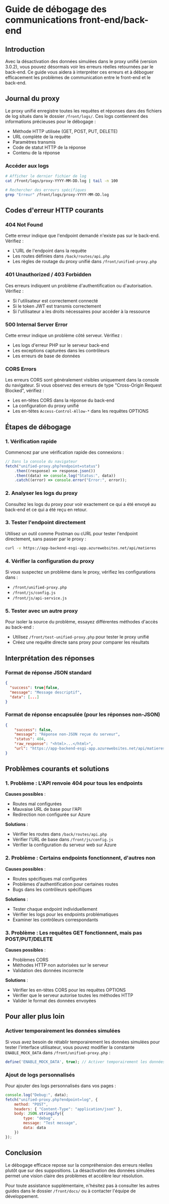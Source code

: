 # Guide de débogage des communications front-end/back-end

## Introduction

Avec la désactivation des données simulées dans le proxy unifié (version 3.0.2), vous pouvez désormais voir les erreurs réelles retournées par le back-end. Ce guide vous aidera à interpréter ces erreurs et à déboguer efficacement les problèmes de communication entre le front-end et le back-end.

## Journal du proxy

Le proxy unifié enregistre toutes les requêtes et réponses dans des fichiers de log situés dans le dossier `/front/logs/`. Ces logs contiennent des informations précieuses pour le débogage :

- Méthode HTTP utilisée (GET, POST, PUT, DELETE)
- URL complète de la requête
- Paramètres transmis
- Code de statut HTTP de la réponse
- Contenu de la réponse

### Accéder aux logs

```bash
# Afficher le dernier fichier de log
cat /front/logs/proxy-YYYY-MM-DD.log | tail -n 100

# Rechercher des erreurs spécifiques
grep "Erreur" /front/logs/proxy-YYYY-MM-DD.log
```

## Codes d'erreur HTTP courants

### 404 Not Found

Cette erreur indique que l'endpoint demandé n'existe pas sur le back-end. Vérifiez :

- L'URL de l'endpoint dans la requête
- Les routes définies dans `/back/routes/api.php`
- Les règles de routage du proxy unifié dans `/front/unified-proxy.php`

### 401 Unauthorized / 403 Forbidden

Ces erreurs indiquent un problème d'authentification ou d'autorisation. Vérifiez :

- Si l'utilisateur est correctement connecté
- Si le token JWT est transmis correctement
- Si l'utilisateur a les droits nécessaires pour accéder à la ressource

### 500 Internal Server Error

Cette erreur indique un problème côté serveur. Vérifiez :

- Les logs d'erreur PHP sur le serveur back-end
- Les exceptions capturées dans les contrôleurs
- Les erreurs de base de données

### CORS Errors

Les erreurs CORS sont généralement visibles uniquement dans la console du navigateur. Si vous observez des erreurs de type "Cross-Origin Request Blocked", vérifiez :

- Les en-têtes CORS dans la réponse du back-end
- La configuration du proxy unifié
- Les en-têtes `Access-Control-Allow-*` dans les requêtes OPTIONS

## Étapes de débogage

### 1. Vérification rapide

Commencez par une vérification rapide des connexions :

```javascript
// Dans la console du navigateur
fetch("unified-proxy.php?endpoint=status")
	.then((response) => response.json())
	.then((data) => console.log("Status:", data))
	.catch((error) => console.error("Error:", error));
```

### 2. Analyser les logs du proxy

Consultez les logs du proxy pour voir exactement ce qui a été envoyé au back-end et ce qui a été reçu en retour.

### 3. Tester l'endpoint directement

Utilisez un outil comme Postman ou cURL pour tester l'endpoint directement, sans passer par le proxy :

```bash
curl -v https://app-backend-esgi-app.azurewebsites.net/api/matieres
```

### 4. Vérifier la configuration du proxy

Si vous suspectez un problème dans le proxy, vérifiez les configurations dans :

- `/front/unified-proxy.php`
- `/front/js/config.js`
- `/front/js/api-service.js`

### 5. Tester avec un autre proxy

Pour isoler la source du problème, essayez différentes méthodes d'accès au back-end :

- Utilisez `/front/test-unified-proxy.php` pour tester le proxy unifié
- Créez une requête directe sans proxy pour comparer les résultats

## Interprétation des réponses

### Format de réponse JSON standard

```json
{
  "success": true|false,
  "message": "Message descriptif",
  "data": [...]
}
```

### Format de réponse encapsulée (pour les réponses non-JSON)

```json
{
	"success": false,
	"message": "Réponse non-JSON reçue du serveur",
	"status": 404,
	"raw_response": "<html>...</html>",
	"url": "https://app-backend-esgi-app.azurewebsites.net/api/matieres"
}
```

## Problèmes courants et solutions

### 1. Problème : L'API renvoie 404 pour tous les endpoints

**Causes possibles** :

- Routes mal configurées
- Mauvaise URL de base pour l'API
- Redirection non configurée sur Azure

**Solutions** :

- Vérifier les routes dans `/back/routes/api.php`
- Vérifier l'URL de base dans `/front/js/config.js`
- Vérifier la configuration du serveur web sur Azure

### 2. Problème : Certains endpoints fonctionnent, d'autres non

**Causes possibles** :

- Routes spécifiques mal configurées
- Problèmes d'authentification pour certaines routes
- Bugs dans les contrôleurs spécifiques

**Solutions** :

- Tester chaque endpoint individuellement
- Vérifier les logs pour les endpoints problématiques
- Examiner les contrôleurs correspondants

### 3. Problème : Les requêtes GET fonctionnent, mais pas POST/PUT/DELETE

**Causes possibles** :

- Problèmes CORS
- Méthodes HTTP non autorisées sur le serveur
- Validation des données incorrecte

**Solutions** :

- Vérifier les en-têtes CORS pour les requêtes OPTIONS
- Vérifier que le serveur autorise toutes les méthodes HTTP
- Valider le format des données envoyées

## Pour aller plus loin

### Activer temporairement les données simulées

Si vous avez besoin de rétablir temporairement les données simulées pour tester l'interface utilisateur, vous pouvez modifier la constante `ENABLE_MOCK_DATA` dans `/front/unified-proxy.php` :

```php
define('ENABLE_MOCK_DATA', true); // Activer temporairement les données simulées
```

### Ajout de logs personnalisés

Pour ajouter des logs personnalisés dans vos pages :

```javascript
console.log("Debug:", data);
fetch("unified-proxy.php?endpoint=log", {
	method: "POST",
	headers: { "Content-Type": "application/json" },
	body: JSON.stringify({
		type: "debug",
		message: "Test message",
		data: data
	})
});
```

## Conclusion

Le débogage efficace repose sur la compréhension des erreurs réelles plutôt que sur des suppositions. La désactivation des données simulées permet une vision claire des problèmes et accélère leur résolution.

Pour toute assistance supplémentaire, n'hésitez pas à consulter les autres guides dans le dossier `/front/docs/` ou à contacter l'équipe de développement.
